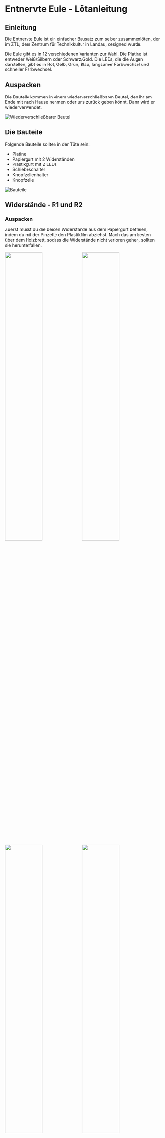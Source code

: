# Entnervte Eule - Lötanleitung

## Einleitung
Die Entnervte Eule ist ein einfacher Bausatz zum selber zusammenlöten, der im ZTL, dem Zentrum für Technikkultur in Landau, designed wurde.

Die Eule gibt es in 12 verschiedenen Varianten zur Wahl.
Die Platine ist entweder Weiß/Silbern oder Schwarz/Gold.
Die LEDs, die die Augen darstellen, gibt es in Rot, Gelb, Grün, Blau, langsamer Farbwechsel und schneller Farbwechsel.

## Auspacken

Die Bauteile kommen in einem wiederverschließbaren Beutel, den ihr am Ende mit nach Hause nehmen oder uns zurück geben könnt. Dann wird er wiederverwendet.

![](doc/detailed-docu-pics/IMG_0131.JPG "Wiederverschließbarer Beutel")

## Die Bauteile

Folgende Bauteile sollten in der Tüte sein:

- Platine
- Papiergurt mit 2 Widerständen
- Plastikgurt mit 2 LEDs
- Schiebeschalter
- Knopfzellenhalter
- Knopfzelle


![](doc/detailed-docu-pics/IMG_0133.JPG "Bauteile")

## Widerstände - R1 und R2

### Auspacken

Zuerst musst du die beiden Widerstände aus dem Papiergurt befreien, indem du mit der Pinzette den Plastikfilm abziehst. Mach das am besten über dem Holzbrett, sodass die Widerstände nicht verloren gehen, sollten sie herunterfallen.

<p float="left">
  <img src="doc/detailed-docu-pics/IMG_0135.JPG" width="49%" />
  <img src="doc/detailed-docu-pics/IMG_0136.JPG" width="49%" />
</p>

<p float="left">
  <img src="doc/detailed-docu-pics/IMG_0137.JPG" width="49%" />
  <img src="doc/detailed-docu-pics/IMG_0138.JPG" width="49%" />
</p>

### Vorverzinnen

Nun musst du eins der beiden Pads von R1 vorverzinnen. Dazu setzt du die Spitze des Lötkolbens auf das Pad und fügst Lötzinn hinzu bis es schmilzt und sich ein kleiner Hügel auf dem Pad bildet. 

Bitte lass das zweite Pad noch frei.

<p float="left">
  <img src="doc/detailed-docu-pics/IMG_0139.JPG" width="49%" />
  <img src="doc/detailed-docu-pics/IMG_0140.JPG" width="49%" />
</p>

Das Gleiche machst du bei R2.

<p float="left">
  <img src="doc/detailed-docu-pics/IMG_0141.JPG" width="49%" />
  <img src="doc/detailed-docu-pics/IMG_0142.JPG" width="49%" />
</p>

### Bauteile platzieren

Nimm die Pinzette in deine schwache Hand und den Lötkolben in die starke. Du musst das Lötzinn vom Vorverzinnen auf einem der Pads erneut aufschmelzen und einen Widerstand mit der Pinzette von der Seite hineinschieben. Ist der Widerstand korrekt platziert, nimmst du den Lötkolben weg und wartest ein paar Sekunden, bis das Lötzinn wieder fest ist. Dann kannst du das Bauteil mit der Pinzette loslassen.

<p float="left">
  <img src="doc/detailed-docu-pics/IMG_0143.JPG" width="49%" />
  <img src="doc/detailed-docu-pics/IMG_0144.JPG" width="49%" />
</p>

Das Gleiche wiederholst du für den zweiten Widerstand.

<p float="left">
  <img src="doc/detailed-docu-pics/IMG_0145.JPG" width="49%" />
</p>

### Bauteile festlöten

Jetzt sind die Widerstände nur auf einer Seite verbunden. Mit dem Lötzinn und dem Lötkolben musst du auch noch die andere Seite verlöten.

<p float="left">
  <img src="doc/detailed-docu-pics/IMG_0146.JPG" width="49%" />
  <img src="doc/detailed-docu-pics/IMG_0147.JPG" width="49%" />
</p>

<p float="left">
  <img src="doc/detailed-docu-pics/IMG_0148.JPG" width="49%" />
  <img src="doc/detailed-docu-pics/IMG_0149.JPG" width="49%" />
</p>

## LEDs - D1 und D2

### Auspacken

Nun musst du die beiden LEDs aus dem Plastikgurt heraus holen.

<p float="left">
  <img src="doc/detailed-docu-pics/IMG_0150.JPG" width="49%" />
  <img src="doc/detailed-docu-pics/IMG_0151.JPG" width="49%" />
</p>

Die LEDs haben einen Pfeil, der anzeigt in welcher Orientierung sie aufgelötet werden müssen. Je nach Farbe der LED kann der Pfeil unterschiedlich aussehen.

<p float="left">
  <img src="doc/detailed-docu-pics/IMG_0152.JPG" width="49%" />
  <img src="doc/detailed-docu-pics/IMG_0186.JPG" width="49%" />
</p>

### Vorverzinnen

Verzinne ein Pad von D1.

<p float="left">
  <img src="doc/detailed-docu-pics/IMG_0154.JPG" width="49%" />
  <img src="doc/detailed-docu-pics/IMG_0155.JPG" width="49%" />
</p>

Das Gleiche machst du bei D2.

<p float="left">
  <img src="doc/detailed-docu-pics/IMG_0156.JPG" width="49%" />
  <img src="doc/detailed-docu-pics/IMG_0157.JPG" width="49%" />
</p>

### Bauteile platzieren

Da wir die LEDs "auf dem Kopf" auflöten, geht das ein bisschen schwieriger als bei den Widerständen, vom Prinzip ist es aber das Gleiche. Befestige zu erst D1. Achte darauf, dass der Pfeil auf der LED in die gleiche Richtung zeigt wie der Pfeil auf der Platine. In Richtung Kopf der Eule.

<p float="left">
  <img src="doc/detailed-docu-pics/IMG_0158.JPG" width="49%" />
  <img src="doc/detailed-docu-pics/IMG_0158.JPG" width="49%" />
</p>

Das Gleiche wiederholst du für D2.

<p float="left">
  <img src="doc/detailed-docu-pics/IMG_0160.JPG" width="49%" />
  <img src="doc/detailed-docu-pics/IMG_0161.JPG" width="49%" />
</p>

### Bauteile festlöten

Verlöte jetzt die andere Seite von D1 und D2

<p float="left">
  <img src="doc/detailed-docu-pics/IMG_0162.JPG" width="49%" />
  <img src="doc/detailed-docu-pics/IMG_0163.JPG" width="49%" />
</p>

<p float="left">
  <img src="doc/detailed-docu-pics/IMG_0164.JPG" width="49%" />
  <img src="doc/detailed-docu-pics/IMG_0165.JPG" width="49%" />
</p>

## Schiebeschalter - SW1

### Vorverzinnen

Verzinne exakt nur ein Pad von SW1. Wirklich. Nur eins.

<p float="left">
  <img src="doc/detailed-docu-pics/IMG_0166.JPG" width="49%" />
  <img src="doc/detailed-docu-pics/IMG_0167.JPG" width="49%" />
</p>

### Bauteil platzieren

Nimm den Schalter wie gehabt mit der Pinzette. Schmelze das Lötzinn auf und schiebe den Schalter mit einem Beinchen in das flüssige Lötzinn.

<p float="left">
  <img src="doc/detailed-docu-pics/IMG_0168.JPG" width="49%" />
  <img src="doc/detailed-docu-pics/IMG_0169.JPG" width="49%" />
</p>

### Bauteil festlöten

Befestige die restlichen Beinchen

<p float="left">
  <img src="doc/detailed-docu-pics/IMG_0170.JPG" width="49%" />
  <img src="doc/detailed-docu-pics/IMG_0171.JPG" width="49%" />
</p>

## Knopfzellenhalter - BT1

### Vorverzinnen

Verzinne ein Pad des Knopfzellenhalters

<p float="left">
  <img src="doc/detailed-docu-pics/IMG_0172.JPG" width="49%" />
  <img src="doc/detailed-docu-pics/IMG_0173.JPG" width="49%" />
</p>

### Bauteil platzieren

Den Knopfzellenhalter kannst du mit der Hand platzieren.
Drücke mit der Lötkolbenspitze auf das Metallfähnchen bis das darunter liegende Lötzinn aufgeschmolzen ist und der Halter einsinkt.

<p float="left">
  <img src="doc/detailed-docu-pics/IMG_0174.JPG" width="49%" />
</p>

### Bauteil festlöten

Verlöte die zweite Lötfahne des Knopfzellenhalters.

<p float="left">
  <img src="doc/detailed-docu-pics/IMG_0176.JPG" width="49%" />
</p>


## Knopfzelle

### Auspacken

Entferne das Kreppband von der Knopfzelle.

<p float="left">
  <img src="doc/detailed-docu-pics/IMG_0177.JPG" width="49%" />
  <img src="doc/detailed-docu-pics/IMG_0178.JPG" width="49%" />
</p>

### Einlegen

Lege die Knopfzelle mit der glatten Seite nach oben in den Knopfzellenhalter ein. Achte darauf, dass die Knopfzelle unter den kurzen Metallkontakten ist und drücke sie mit dem Daumen ein, bis sie einrastet.

<p float="left">
  <img src="doc/detailed-docu-pics/IMG_0179.JPG" width="49%" />
  <img src="doc/detailed-docu-pics/IMG_0180.JPG" width="49%" />
</p>

<p float="left">
  <img src="doc/detailed-docu-pics/IMG_0181.JPG" width="49%" />
</p>

### Anschalten und ausprobieren

Wenn du den Schalter auf On stellst, sollten beide LEDs leuchten.

<p float="left">
  <img src="doc/detailed-docu-pics/IMG_0182.JPG" width="49%" />
  <img src="doc/detailed-docu-pics/IMG_0183.JPG" width="49%" />
</p>
